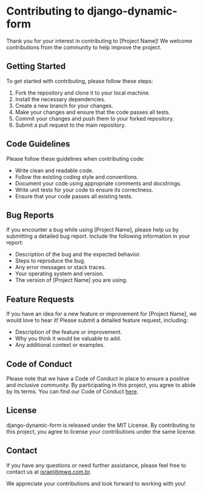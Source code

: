 # Contributing to django-dynamic-form

Thank you for your interest in contributing to [Project Name]! We welcome contributions from the community to help improve the project.

## Getting Started

To get started with contributing, please follow these steps:

1. Fork the repository and clone it to your local machine.
2. Install the necessary dependencies.
3. Create a new branch for your changes.
4. Make your changes and ensure that the code passes all tests.
5. Commit your changes and push them to your forked repository.
6. Submit a pull request to the main repository.

## Code Guidelines

Please follow these guidelines when contributing code:

- Write clean and readable code.
- Follow the existing coding style and conventions.
- Document your code using appropriate comments and docstrings.
- Write unit tests for your code to ensure its correctness.
- Ensure that your code passes all existing tests.

## Bug Reports

If you encounter a bug while using [Project Name], please help us by submitting a detailed bug report. Include the following information in your report:

- Description of the bug and the expected behavior.
- Steps to reproduce the bug.
- Any error messages or stack traces.
- Your operating system and version.
- The version of [Project Name] you are using.

## Feature Requests

If you have an idea for a new feature or improvement for [Project Name], we would love to hear it! Please submit a detailed feature request, including:

- Description of the feature or improvement.
- Why you think it would be valuable to add.
- Any additional context or examples.

## Code of Conduct

Please note that we have a Code of Conduct in place to ensure a positive and inclusive community. By participating in this project, you agree to abide by its terms. You can find our Code of Conduct [here](CODE_OF_CONDUCT.md).

## License

django-dynamic-form is released under the MIT License. By contributing to this project, you agree to license your contributions under the same license.

## Contact

If you have any questions or need further assistance, please feel free to contact us at <israel@mwg.com.br>.

We appreciate your contributions and look forward to working with you!

